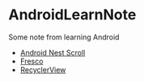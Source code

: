 # AndroidLearnNote
Some note from learning Android

* [Android Nest Scroll](nestscroll/NestScrollNote.md)
* [Fresco](fresco/FrescoNote.md)
* [RecyclerView](RecyclerView/RecyclerView时序图.jpg)
